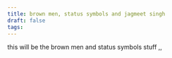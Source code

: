 ```yaml
---
title: brown men, status symbols and jagmeet singh
draft: false
tags:
---
```

 
this will be the brown men and status symbols stuff ,,



